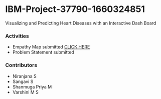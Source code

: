 # IBM-Project-37790-1660324851
Visualizing and Predicting Heart Diseases with an Interactive Dash Board

### Activities
- Empathy Map submitted [CLICK HERE](https://github.com/IBM-EPBL/IBM-Project-37790-1660324851/blob/main/Project%20Design%20%26%20Planning/Ideation%20Phase/Empathy%20Canvas%20Map.pdf)
- Problem Statement submitted

### Contributors
- Niranjana S
- Sangavi S
- Shanmuga Priya M
- Varshini M S
